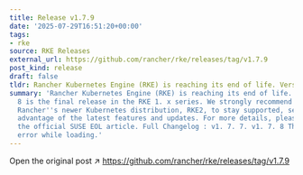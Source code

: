 ```yaml
---
title: Release v1.7.9
date: '2025-07-29T16:51:20+00:00'
tags:
- rke
source: RKE Releases
external_url: https://github.com/rancher/rke/releases/tag/v1.7.9
post_kind: release
draft: false
tldr: Rancher Kubernetes Engine (RKE) is reaching its end of life. Version 1.
summary: 'Rancher Kubernetes Engine (RKE) is reaching its end of life. Version 1.
  8 is the final release in the RKE 1. x series. We strongly recommend migrating to
  Rancher''s newer Kubernetes distribution, RKE2, to stay supported, secure, and take
  advantage of the latest features and updates. For more details, please refer to
  the official SUSE EOL article. Full Changelog : v1. 7. 7. v1. 7. 8 There was an
  error while loading.'
---
```

Open the original post ↗ https://github.com/rancher/rke/releases/tag/v1.7.9
